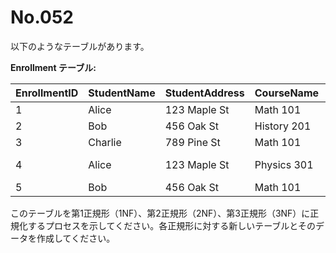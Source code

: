 # No.052

以下のようなテーブルがあります。

**Enrollment テーブル:**

| EnrollmentID | StudentName | StudentAddress  | CourseName      | Instructor   | EnrollmentDate |
|--------------|-------------|-----------------|-----------------|--------------|----------------|
| 1            | Alice       | 123 Maple St    | Math 101        | Dr. Smith    | 2023-09-01     |
| 2            | Bob         | 456 Oak St      | History 201     | Dr. Brown    | 2023-09-01     |
| 3            | Charlie     | 789 Pine St     | Math 101        | Dr. Smith    | 2023-09-01     |
| 4            | Alice       | 123 Maple St    | Physics 301     | Dr. Johnson  | 2023-09-02     |
| 5            | Bob         | 456 Oak St      | Math 101        | Dr. Smith    | 2023-09-02     |

このテーブルを第1正規形（1NF）、第2正規形（2NF）、第3正規形（3NF）に正規化するプロセスを示してください。各正規形に対する新しいテーブルとそのデータを作成してください。
